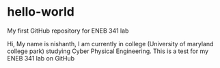 # hello-world
My first GitHub repository for ENEB 341 lab 

Hi, My name is nishanth, I am currently in college (University of maryland college park) studying Cyber Physical Engineering. 
This is a test for my ENEB 341 lab on GitHub
